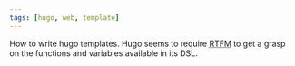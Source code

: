 ```yaml
---
tags: [hugo, web, template]
---
```


How to write hugo templates.
Hugo seems to require <abbr title="reading the fucking manual">RTFM</abbr> to get a grasp on the functions and variables available in its DSL.
